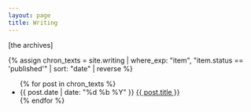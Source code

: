 ```yaml
---
layout: page
title: Writing
---
```


[the archives]

{% assign chron_texts = site.writing | where_exp: "item", "item.status == 'published'" | sort: "date" | reverse %}

<ul class="archive-list">
  {% for post in chron_texts %}
    <li>
      <span class="archive-date">{{ post.date | date: "%d %b %Y" }}</span>
      <span class="archive-title"><a href="{{ post.url }}">{{ post.title }}</a></span>
    </li>
  {% endfor %}
</ul>
